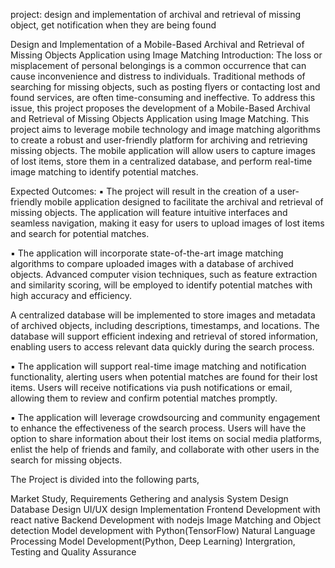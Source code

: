 project: design and implementation of archival and retrieval of missing object, get notification when they are being found

Design and Implementation of a Mobile-Based Archival and Retrieval of Missing Objects
Application using Image Matching
Introduction:
The loss or misplacement of personal belongings is a common occurrence that can cause
inconvenience and distress to individuals. Traditional methods of searching for missing objects,
such as posting flyers or contacting lost and found services, are often time-consuming and
ineffective. To address this issue, this project proposes the development of a Mobile-Based
Archival and Retrieval of Missing Objects Application using Image Matching.
This project aims to leverage mobile technology and image matching algorithms to create a robust
and user-friendly platform for archiving and retrieving missing objects. The mobile application
will allow users to capture images of lost items, store them in a centralized database, and perform
real-time image matching to identify potential matches.

Expected Outcomes:
▪ The project will result in the creation of a user-friendly mobile application designed to
facilitate the archival and retrieval of missing objects. The application will feature intuitive
interfaces and seamless navigation, making it easy for users to upload images of lost items
and search for potential matches.

▪ The application will incorporate state-of-the-art image matching algorithms to compare
uploaded images with a database of archived objects. Advanced computer vision
techniques, such as feature extraction and similarity scoring, will be employed to identify
potential matches with high accuracy and efficiency.

A centralized database will be implemented to store images and metadata of archived
objects, including descriptions, timestamps, and locations. The database will support
efficient indexing and retrieval of stored information, enabling users to access relevant data
quickly during the search process.

▪ The application will support real-time image matching and notification functionality,
alerting users when potential matches are found for their lost items. Users will receive
notifications via push notifications or email, allowing them to review and confirm potential
matches promptly.

▪ The application will leverage crowdsourcing and community engagement to enhance the
effectiveness of the search process. Users will have the option to share information about
their lost items on social media platforms, enlist the help of friends and family, and
collaborate with other users in the search for missing objects.

The Project is divided into the following parts,

Market Study, Requirements Gethering and analysis
System Design
Database Design
UI/UX design
Implementation
  Frontend Development with react native
  Backend Development with nodejs
  Image Matching and Object detection Model development with Python(TensorFlow)
  Natural Language Processing Model Development(Python, Deep Learning) 
  Intergration, Testing and Quality Assurance
